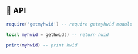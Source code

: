 ## 🧰 API

```lua
require('getmyhwid') -- require getmyhwid module

local myhwid = gethwid() -- return hwid

print(myhwid) -- print hwid
```
